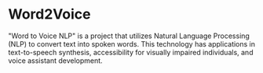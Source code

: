 # Word2Voice
 "Word to Voice NLP" is a project that utilizes Natural Language Processing (NLP) to convert text into spoken words. This technology has applications in text-to-speech synthesis, accessibility for visually impaired individuals, and voice assistant development.
